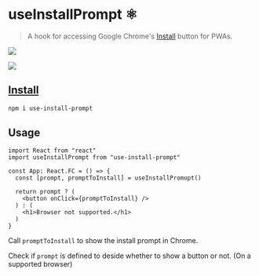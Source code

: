 # useInstallPrompt ⚛️

> A hook for accessing Google Chrome's [Install](https://developer.mozilla.org/en-US/docs/Web/API/BeforeInstallPromptEvent) button for PWAs.

![](https://user-images.githubusercontent.com/10817537/84545881-17c13580-acce-11ea-900b-61fa192ec566.png)

![](https://user-images.githubusercontent.com/10817537/84545818-f19b9580-accd-11ea-9cfb-a309d72c6350.png)

## [Install](https://www.npmjs.com/package/use-install-prompt)

```bash
npm i use-install-prompt
```

## Usage

```tsx
import React from "react"
import useInstallPrompt from "use-install-prompt"

const App: React.FC = () => {
  const [prompt, promptToInstall] = useInstallPromopt()

  return prompt ? (
    <button onClick={promptToInstall} />
  ) : (
    <h1>Browser not supported.</h1>
  )
}
```

Call `promptToInstall` to show the install prompt in Chrome.

Check if `prompt` is defined to deside whether to show a button or not. (On a supported browser)
